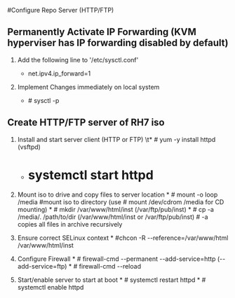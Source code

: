 #Configure Repo Server (HTTP/FTP)
## Permanently Activate IP Forwarding (KVM hyperviser has IP forwarding disabled by default)

1. Add the following line to '/etc/sysctl.conf'
    * net.ipv4.ip_forward=1
  
2. Implement Changes immediately on local system
    * \# sysctl -p


## Create HTTP/FTP server of RH7 iso
  
1. Install and start server client (HTTP or FTP)
  \t* # yum -y install httpd (vsftpd)
    * # systemctl start httpd

  2. Mount iso to drive and copy files to server location
    * # mount -o loop <path-to-iso> /media        #mount iso to directory (use # mount /dev/cdrom /media for CD mounting)
    * # mkdir /var/www/html/inst (/var/ftp/pub/inst)
    * # cp -a /media/. /path/to/dir (/var/www/html/inst or /var/ftp/pub/inst)         # -a copies all files in archive recursively 

  3. Ensure correct SELinux context
    * #chcon -R --reference=/var/www/html /var/www/html/inst

  4. Configure Firewall
    * # firewall-cmd --permanent --add-service=http (--add-service=ftp)
    * # firewall-cmd --reload

  5. Start/enable server to start at boot
    * # systemctl restart httpd
    * # systemctl enable httpd
